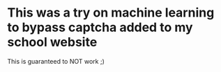 # This was a try on machine learning to bypass captcha added to my school website
This is guaranteed to NOT work
;)
